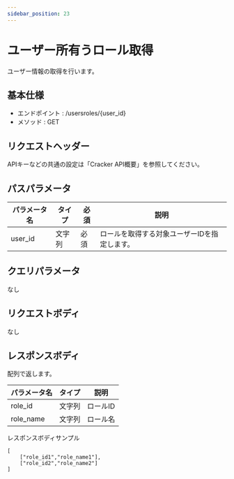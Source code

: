 ```yaml
---
sidebar_position: 23
---
```


# ユーザー所有うロール取得
ユーザー情報の取得を行います。

## 基本仕様
- エンドポイント : /usersroles/{user_id}
- メソッド : GET

## リクエストヘッダー
APIキーなどの共通の設定は「Cracker API概要」を参照してください。

## パスパラメータ

|パラメータ名|タイプ|必須|説明|
|----|----|----|----|
|user_id|文字列|必須|ロールを取得する対象ユーザーIDを指定します。|

## クエリパラメータ
なし

## リクエストボディ
なし

## レスポンスボディ
配列で返します。

|パラメータ名|タイプ|説明|
|----|----|----|
|role_id|文字列|ロールID|
|role_name|文字列|ロール名|

レスポンスボディサンプル
```
[
    ["role_id1","role_name1"],
    ["role_id2","role_name2"]
]
```
